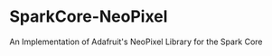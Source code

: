 SparkCore-NeoPixel
==================

An Implementation of Adafruit's NeoPixel Library for the Spark Core
